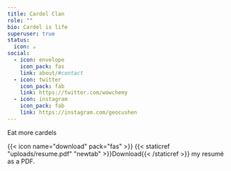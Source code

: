 ```yaml
---
title: Cardel Clan
role: ""
bio: Cardel is life
superuser: true
status:
  icon: ☕️
social:
  - icon: envelope
    icon_pack: fas
    link: about/#contact
  - icon: twitter
    icon_pack: fab
    link: https://twitter.com/wowchemy
  - icon: instagram
    icon_pack: fab
    link: https://instagram.com/geocushen
---
```

Eat more cardels

{{< icon name="download" pack="fas" >}} {{< staticref "uploads/resume.pdf" "newtab" >}}Download{{< /staticref >}} my resumé as a PDF.